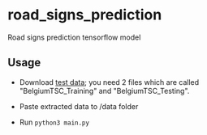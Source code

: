 # road_signs_prediction
Road signs prediction tensorflow model

## Usage

- Download [test data](http://btsd.ethz.ch/shareddata/); you need 2 files which are called "BelgiumTSC_Training" and "BelgiumTSC_Testing".

- Paste extracted data to /data folder

- Run ```python3 main.py```

